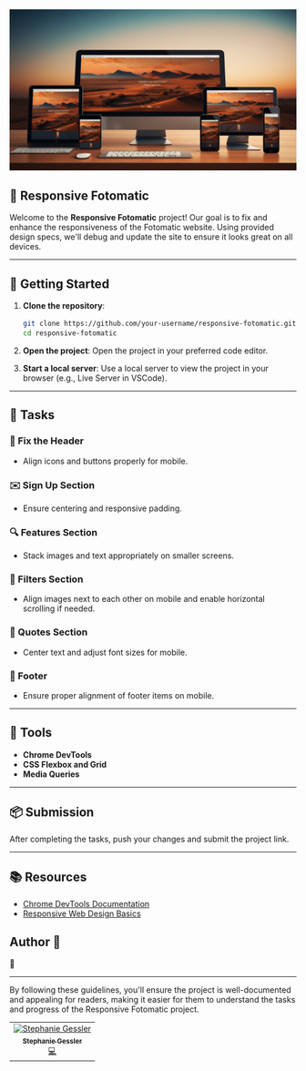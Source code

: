 <img src="fotomatic_broken/Banner_respons_design.jpg" width="800">

## 📸 Responsive Fotomatic

Welcome to the **Responsive Fotomatic** project! Our goal is to fix and enhance the responsiveness of the Fotomatic website. Using provided design specs, we'll debug and update the site to ensure it looks great on all devices.

---

## 🚀 Getting Started

1. **Clone the repository**:
    ```bash
    git clone https://github.com/your-username/responsive-fotomatic.git
    cd responsive-fotomatic
    ```

2. **Open the project**:
    Open the project in your preferred code editor.

3. **Start a local server**:
    Use a local server to view the project in your browser (e.g., Live Server in VSCode).

---

## 📝 Tasks

### 🧩 Fix the Header
- Align icons and buttons properly for mobile.

### ✉️ Sign Up Section
- Ensure centering and responsive padding.

### 🔍 Features Section
- Stack images and text appropriately on smaller screens.

### 🎨 Filters Section
- Align images next to each other on mobile and enable horizontal scrolling if needed.

### 📝 Quotes Section
- Center text and adjust font sizes for mobile.

### 📄 Footer
- Ensure proper alignment of footer items on mobile.

---

## 🧰 Tools
- **Chrome DevTools**
- **CSS Flexbox and Grid**
- **Media Queries**

---

## 📦 Submission

After completing the tasks, push your changes and submit the project link.

---

## 📚 Resources

- [Chrome DevTools Documentation](https://developer.chrome.com/docs/devtools/)
- [Responsive Web Design Basics](https://developers.google.com/web/fundamentals/design-and-ux/responsive)

## Author 👤

 :tada:


<!-- ALL-CONTRIBUTORS-LIST:START - Do not remove or modify this section -->
<!-- prettier-ignore-start -->
<!-- markdownlint-disable -->
<table>
  <tr>
    <td align="center"><a href="https://github.com/steguess"><img src="https://avatars.githubusercontent.com/u/86976901?v=4" width="90px;" alt="Stephanie Gessler"/><br /><sub><b>Stephanie Gessler</b></sub></a><br /><a href="https://github.com/codesandbox/codesandbox-client/commits?author=steguess" title="Frontend Developer">💻</a></td>

---

By following these guidelines, you'll ensure the project is well-documented and appealing for readers, making it easier for them to understand the tasks and progress of the Responsive Fotomatic project.
